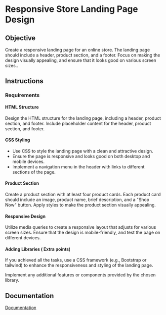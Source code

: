 # Responsive Store Landing Page Design

## Objective

Create a responsive landing page for an online store. The landing page should include a header, product section, and a footer. Focus on making the design visually appealing, and ensure that it looks good on various screen sizes..

## Instructions

### Requirements

#### HTML Structure

Design the HTML structure for the landing page, including a header, product section, and footer.
Include placeholder content for the header, product section, and footer.

#### CSS Styling

- Use CSS to style the landing page with a clean and attractive design.
- Ensure the page is responsive and looks good on both desktop and mobile devices.
- Implement a navigation menu in the header with links to different sections of the page.

#### Product Section

Create a product section with at least four product cards.
Each product card should include an image, product name, brief description, and a "Shop Now" button.
Apply styles to make the product section visually appealing.

#### Responsive Design

Utilize media queries to create a responsive layout that adjusts for various screen sizes.
Ensure that the design is mobile-friendly, and test the page on different devices.

#### Adding Libraries ( Extra points)

If you achieved all the tasks, use a CSS framework (e.g., Bootstrap or tailwind) to enhance the responsiveness and styling of the landing page.

Implement any additional features or components provided by the chosen library.

## Documentation

[Documentation](Documentation.md)
